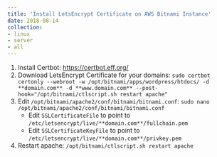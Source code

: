 ```yaml
---
title: 'Install LetsEncrypt Certificate on AWS Bitnami Instance'
date: 2018-08-14 
collection: 
- linux 
- server
- all 
--- 
```

1. Install Certbot: https://certbot.eff.org/ 
2. Download LetsEncrypt Certificate for your domains: `sudo certbot certonly --webroot -w /opt/bitnami/apps/wordpress/htdocs/ -d **domain.com** -d **www.domain.com** --post-hook="/opt/bitnami/ctlscript.sh restart apache"` 
3. Edit `/opt/bitnami/apache2/conf/bitnami/bitnami.conf`: `sudo nano /opt/bitnami/apache2/conf/bitnami/bitnami.conf` 
   - Edit `SSLCertificateFile` to point to `/etc/letsencrypt/live/**domain.com**/fullchain.pem` 
   - Edit `SSLCertificateKeyFile` to point to `/etc/letsencrypt/live/**domain.com**/privkey.pem` 
4. Restart apache: `/opt/bitnami/ctlscript.sh restart apache`
